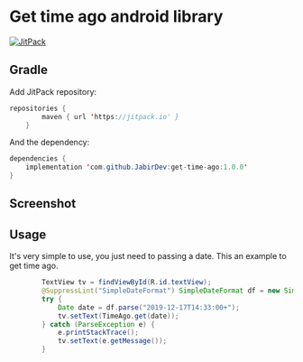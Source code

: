 Get time ago android library
=========================================
[![JitPack](https://jitpack.io/v/JabirDev/get-time-ago.svg)](https://jitpack.io/#JabirDev/git-time-ago)

## Gradle
Add JitPack repository:
```java
repositories {
        maven { url 'https://jitpack.io' }
    }
```
And the dependency:
```java
dependencies {
    implementation 'com.github.JabirDev:get-time-ago:1.0.0'
}
```

## Screenshot

## Usage

It's very simple to use, you just need to passing a date. This an example to get time ago.

```java
        TextView tv = findViewById(R.id.textView);
        @SuppressLint("SimpleDateFormat") SimpleDateFormat df = new SimpleDateFormat("yyyy-MM-dd'T'HH:mm:ss'+'");
        try {
            Date date = df.parse("2019-12-17T14:33:00+");
            tv.setText(TimeAgo.get(date));
        } catch (ParseException e) {
            e.printStackTrace();
            tv.setText(e.getMessage());
        }
```

